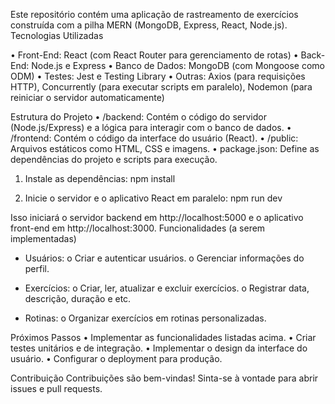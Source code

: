 Este repositório contém uma aplicação de rastreamento de exercícios construída com a pilha MERN (MongoDB, Express, React, Node.js).
Tecnologias Utilizadas

•	Front-End: React (com React Router para gerenciamento de rotas)
•	Back-End: Node.js e Express
•	Banco de Dados: MongoDB (com Mongoose como ODM)
•	Testes: Jest e Testing Library
•	Outras: Axios (para requisições HTTP), Concurrently (para executar scripts em paralelo), Nodemon (para reiniciar o servidor automaticamente)


Estrutura do Projeto
•	/backend: Contém o código do servidor (Node.js/Express) e a lógica para interagir com o banco de dados.
•	/frontend: Contém o código da interface do usuário (React).
•	/public: Arquivos estáticos como HTML, CSS e imagens.
•	package.json: Define as dependências do projeto e scripts para execução.

1.	Instale as dependências:
npm install

2.	Inicie o servidor e o aplicativo React em paralelo:
npm run dev

Isso iniciará o servidor backend em http://localhost:5000 e o aplicativo front-end em http://localhost:3000.
Funcionalidades (a serem implementadas)

-   Usuários:
o	Criar e autenticar usuários.
o	Gerenciar informações do perfil.

-   Exercícios:
o	Criar, ler, atualizar e excluir exercícios.
o	Registrar data, descrição, duração e etc.

-   Rotinas:
o	Organizar exercícios em rotinas personalizadas.

Próximos Passos
•	Implementar as funcionalidades listadas acima.
•	Criar testes unitários e de integração.
•	Implementar o design da interface do usuário.
•	Configurar o deployment para produção.

Contribuição
Contribuições são bem-vindas! Sinta-se à vontade para abrir issues e pull requests.

